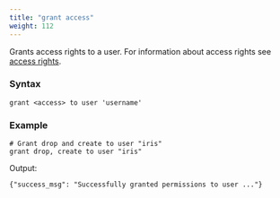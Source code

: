 ```yaml
---
title: "grant access"
weight: 112
---
```


Grants access rights to a user. For information about access rights
see [access rights](../access_rights).

### Syntax

	grant <access> to user 'username'

### Example

	# Grant drop and create to user "iris"
	grant drop, create to user "iris"


Output:

	{"success_msg": "Successfully granted permissions to user ..."}

